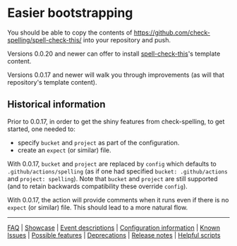 # Easier bootstrapping

You should be able to copy the contents of https://github.com/check-spelling/spell-check-this/ into your repository and push.

Versions 0.0.20 and newer can offer to install [spell-check-this](https://github.com/check-spelling/spell-check-this/)'s template content.

Versions 0.0.17 and newer will walk you through improvements (as will that repository's template content).

## Historical information

Prior to 0.0.17, in order to get the shiny features from check-spelling, to get started, one needed to:

- specify `bucket` and `project` as part of the configuration.
- create an `expect` (or similar) file.

With 0.0.17, `bucket` and `project` are replaced by `config` which defaults to `.github/actions/spelling` (as if one had specified `bucket: .github/actions` and `project: spelling`). Note that `bucket` and `project` are still supported (and to retain backwards compatibility these override `config`).

With 0.0.17, the action will provide comments when it runs even if there is no `expect` (or similar) file. This should lead to a more natural flow.

---
[FAQ](FAQ.md) | [Showcase](Showcase.md) | [Event descriptions](Event-descriptions.md) | [Configuration information](Configuration-information.md) | [Known Issues](Known-Issues.md) | [Possible features](Possible-features.md) | [Deprecations](Deprecations.md) | [Release notes](Release-notes.md) | [Helpful scripts](Helpful-scripts.md)
